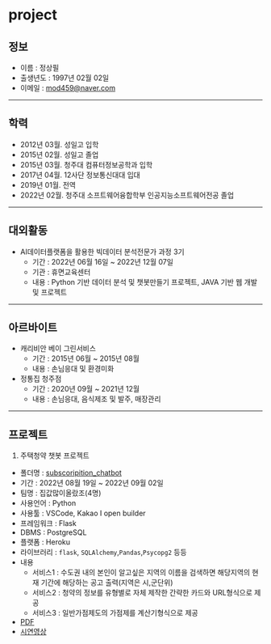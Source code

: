 # project
## 정보
- 이름 : 정상필
- 출생년도 : 1997년 02월 02일
- 이메일 : <mod459@naver.com>
- - -

## 학력
- 2012년 03월. 성일고 입학
- 2015년 02월. 성일고 졸업
- 2015년 03월. 청주대 컴퓨터정보공학과 입학
- 2017년 04월. 12사단 정보통신대대 입대
- 2019년 01월. 전역
- 2022년 02월. 청주대 소프트웨어융합학부 인공지능소프트웨어전공 졸업
- - -

## 대외활동
- AI데이터플랫폼을 활용한 빅데이터 분석전문가 과정 3기
    - 기간 : 2022년 06월 16일 ~ 2022년 12월 07일 
    - 기관 : 휴면교육센터
    - 내용 : Python 기반 데이터 분석 및 챗봇만들기 프로젝트, JAVA 기반 웹 개발 및 프로젝트
- - -

## 아르바이트
- 캐리비안 베이 그린서비스
    - 기간 : 2015년 06월 ~ 2015년 08월
    - 내용 : 손님응대 및 환경미화
- 정통집 청주점
    - 기간 : 2020년 09월 ~ 2021년 12월
    - 내용 : 손님응대, 음식제조 및 발주, 매장관리
- - -

 ## 프로젝트
 1. 주택청약 챗봇 프로젝트
- 폴더명 : [subscoripition_chatbot](https://github.com/JungBear/project/tree/main/subscoription_chatbot)
- 기간 : 2022년 08월 19일 ~ 2022년 09월 02일
- 팀명 : 집값많이올랐조(4명)
- 사용언어 : Python
- 사용툴 : VSCode, Kakao I open builder
- 프레임워크 : Flask
- DBMS : PostgreSQL
- 플랫폼 : Heroku
- 라이브러리 : ```flask```, ```SQLAlchemy```,```Pandas```,```Psycopg2``` 등등
- 내용 
    - 서비스1 : 수도권 내의 본인이 알고싶은 지역의 이름을 검색하면 해당지역의 현재 기간에 해당하는 공고 출력(지역은 시,군단위)
    - 서비스2 : 청약의 정보를 유형별로 자체 제작한 간략한 카드와 URL형식으로 제공
    - 서비스3 : 일반가점제도의 가점제를 계산기형식으로 제공
- [PDF](https://github.com/JungBear/project/blob/main/subscoription_chatbot/%EC%B5%9C%EC%A2%85%EB%B0%9C%ED%91%9C_PPT.pdf)
- [시연영상](https://www.youtube.com/watch?v=b3-sZf48M7U)
